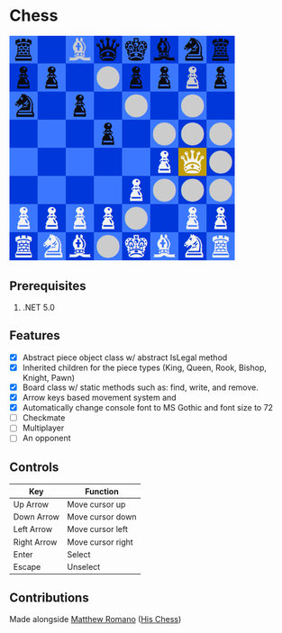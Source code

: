 # Chess

<img src="screenshot.png" width="400" />

## Prerequisites
1. .NET 5.0
## Features
- [x] Abstract piece object class w/ abstract IsLegal method 
- [x] Inherited children for the piece types (King, Queen, Rook, Bishop, Knight, Pawn)
- [x] Board class w/ static methods such as: find, write, and remove. 
- [x] Arrow keys based movement system and 
- [x] Automatically change console font to MS Gothic and font size to 72
- [ ] Checkmate
- [ ] Multiplayer
- [ ] An opponent

## Controls
| Key          | Function           |
| ------------ | ------------------ |
| Up Arrow     | Move cursor up     |
| Down Arrow   | Move cursor down   |
| Left Arrow   | Move cursor left   |
| Right Arrow  | Move cursor right  |
| Enter        | Select             |
| Escape       | Unselect           |
## Contributions
Made alongside [Matthew Romano](https://github.com/MatthewDRomano) ([His Chess](https://github.com/MatthewDRomano/Chess))

